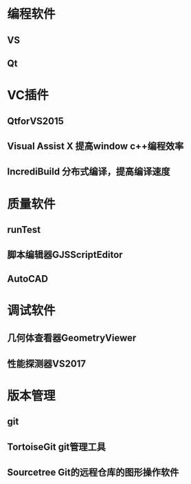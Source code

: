 # 编程软件
## VS
## Qt

# VC插件
## QtforVS2015
## Visual Assist X 提高window c++编程效率
## IncrediBuild 分布式编译，提高编译速度

# 质量软件
## runTest
## 脚本编辑器GJSScriptEditor
## AutoCAD

# 调试软件
## 几何体查看器GeometryViewer
## 性能探测器VS2017

# 版本管理
 ## git
 ## TortoiseGit git管理工具
 ## Sourcetree Git的远程仓库的图形操作软件

